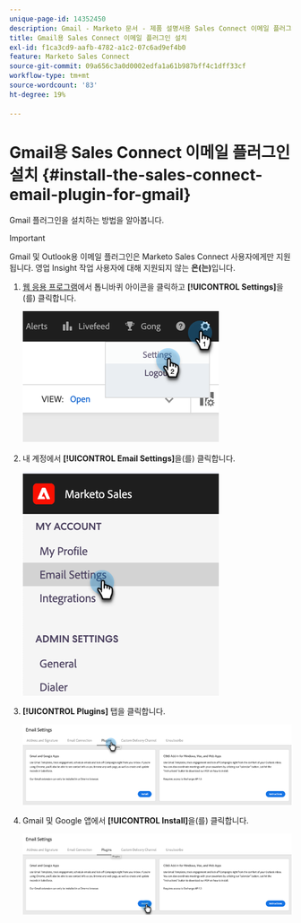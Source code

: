 ```yaml
---
unique-page-id: 14352450
description: Gmail - Marketo 문서 - 제품 설명서용 Sales Connect 이메일 플러그인 설치
title: Gmail용 Sales Connect 이메일 플러그인 설치
exl-id: f1ca3cd9-aafb-4782-a1c2-07c6ad9ef4b0
feature: Marketo Sales Connect
source-git-commit: 09a656c3a0d0002edfa1a61b987bff4c1dff33cf
workflow-type: tm+mt
source-wordcount: '83'
ht-degree: 19%

---
```


# Gmail용 Sales Connect 이메일 플러그인 설치 {#install-the-sales-connect-email-plugin-for-gmail}

Gmail 플러그인을 설치하는 방법을 알아봅니다.

>[!IMPORTANT]
>
>Gmail 및 Outlook용 이메일 플러그인은 Marketo Sales Connect 사용자에게만 지원됩니다. 영업 Insight 작업 사용자에 대해 지원되지 않는 **은(는)**&#x200B;입니다.

1. [웹 응용 프로그램](https://toutapp.com/next#settings)에서 톱니바퀴 아이콘을 클릭하고 **[!UICONTROL Settings]**&#x200B;을(를) 클릭합니다.

   ![](assets/install-the-sales-connect-email-plugin-for-gmail-1.png)

1. 내 계정에서 **[!UICONTROL Email Settings]**&#x200B;을(를) 클릭합니다.

   ![](assets/install-the-sales-connect-email-plugin-for-gmail-2.png)

1. **[!UICONTROL Plugins]** 탭을 클릭합니다.

   ![](assets/install-the-sales-connect-email-plugin-for-gmail-3.png)

1. Gmail 및 Google 앱에서 **[!UICONTROL Install]**&#x200B;을(를) 클릭합니다.

   ![](assets/install-the-sales-connect-email-plugin-for-gmail-4.png)
